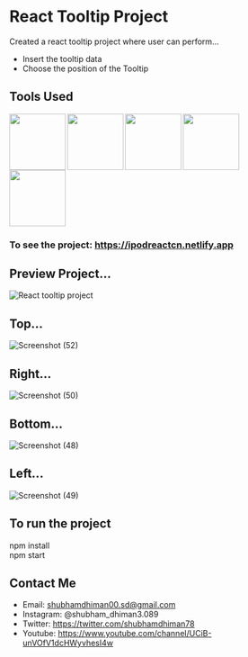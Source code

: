 # React Tooltip Project

Created a react tooltip project where user can perform...
* Insert the tooltip data
* Choose the position of the Tooltip

## Tools Used
<img align="left" src="https://user-images.githubusercontent.com/18380165/224329335-3cdf989b-bdce-41e6-82dc-7d4c50d5f283.png" width="100" height="100">
<img align="left" src="https://user-images.githubusercontent.com/18380165/224329345-7363d693-4f27-4a58-8c9e-086d8a3fa420.png" width="100" height="100">
<img align="left" src="https://user-images.githubusercontent.com/18380165/224332427-426a3fbb-e25d-4deb-a832-666ae2e2e418.png" width="100" height="100">
<img align="left" src="https://cdn.freebiesupply.com/logos/large/2x/react-1-logo-png-transparent.png" width="100" height="100">
<img  src="https://user-images.githubusercontent.com/18380165/224329339-a5174b23-1a5c-4ae4-95c8-ead20a29d77e.png" width="100" height="100">


### To see the project: https://ipodreactcn.netlify.app

## Preview Project...
![React tooltip project](https://github.com/shubhamdhiman/React-Tooltip-skill-test-1/assets/18380165/f98c44ab-5682-4daa-822c-4660362d30bf)

## Top...
![Screenshot (52)](https://github.com/shubhamdhiman/React-Tooltip-skill-test-1/assets/18380165/3990dd67-6a82-4e51-a52a-f14ac2d40071)

## Right...
![Screenshot (50)](https://github.com/shubhamdhiman/React-Tooltip-skill-test-1/assets/18380165/2b69ca99-f13a-4ca2-bf07-6f12d6077dbb)

## Bottom...
![Screenshot (48)](https://github.com/shubhamdhiman/React-Tooltip-skill-test-1/assets/18380165/a8baebc6-1116-444c-ad97-30cc1f413c3f)

## Left...
![Screenshot (49)](https://github.com/shubhamdhiman/React-Tooltip-skill-test-1/assets/18380165/e1551ec2-2a00-43e8-a4fc-daace7a6c0ec)

## To run the project

  npm install<br>
  npm start
 

## Contact Me
* Email: shubhamdhiman00.sd@gmail.com
* Instagram: @shubham_dhiman3.089
* Twitter: https://twitter.com/shubhamdhiman78
* Youtube: https://www.youtube.com/channel/UCiB-unVOfV1dcHWyvhesI4w
